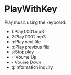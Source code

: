 # PlayWithKey

Play music using the keyboard.   
- 1:Play 0001.mp3   
- 2:Play 0002.mp3   
- n:Play next file   
- p:Play previous file   
- s:Stop play   
- +:Voume Up   
- -:Voume Down   
- q:Information inquiry   

